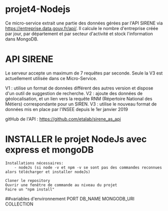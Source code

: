 # projet4-Nodejs
Ce micro-service extrait une partie des données gérées par l'API SIRENE via https://entreprise.data.gouv.fr/api/.
Il calcule le nombre d'entreprise créée par jour, par département et par secteur d'activité et stock l'information dans MongoDB.

# API SIRENE
Le serveur accepte un maximum de 7 requêtes par seconde.
Seule la V3 est actuellement utilisée dans ce Micro-Service.

V1 : utilise un format de données différent des autres version et dispose d'un outil de suggestion de recherche.
V2 : ajoute des données de géolocalisation, et un lien vers la requête RNM (Répertoire National des Métiers) correspondante pour un SIREN.
V3 : utilise le nouveau format de données mis en place par l'INSEE depuis le 1er janvier 2019

gitHub de l'API : https://github.com/etalab/sirene_as_api

# INSTALLER le projet NodeJs avec express et mongoDB
	Installations nécessaires:
		- nodeJs (si node -v et npm -v se sont pas des commandes reconnues alors télécharger et installer nodeJs)
	
	Cloner le repository
	Ouvrir une fenêtre de commande au niveau du projet
	Faire un "npm install"

##variables d'environnement
	PORT
	DB_NAME
	MONGODB_URI
	COLLECTION
	